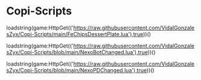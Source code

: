 # Copi-Scripts

loadstring(game:HttpGet(('https://raw.githubusercontent.com/VidalGonzalesZyx/Copi-Scripts/main/FeChipsDessertPlate.lua'),true))()

loadstring(game:HttpGet(('https://raw.githubusercontent.com/VidalGonzalesZyx/Copi-Scripts/blob/main/NexoBotChanged.lua'),true))()

loadstring(game:HttpGet(('https://raw.githubusercontent.com/VidalGonzalesZyx/Copi-Scripts/blob/main/NexoPDChanged.lua'),true))()
